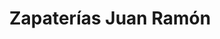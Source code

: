 ---
title: "Zapaterías Juan Ramón"
url: /burjassot/zapaterias-juan-ramon-calle-blasco-ibanez/
shop: Schuhe
---